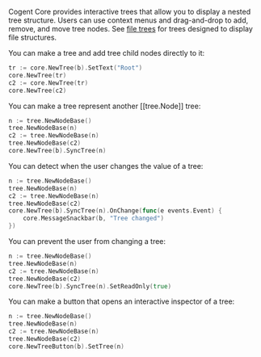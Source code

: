 Cogent Core provides interactive trees that allow you to display a nested tree structure. Users can use context menus and drag-and-drop to add, remove, and move tree nodes. See [file trees](../other/file-trees) for trees designed to display file structures.

You can make a tree and add tree child nodes directly to it:

```Go
tr := core.NewTree(b).SetText("Root")
core.NewTree(tr)
c2 := core.NewTree(tr)
core.NewTree(c2)
```

You can make a tree represent another [[tree.Node]] tree:

```Go
n := tree.NewNodeBase()
tree.NewNodeBase(n)
c2 := tree.NewNodeBase(n)
tree.NewNodeBase(c2)
core.NewTree(b).SyncTree(n)
```

You can detect when the user changes the value of a tree:

```Go
n := tree.NewNodeBase()
tree.NewNodeBase(n)
c2 := tree.NewNodeBase(n)
tree.NewNodeBase(c2)
core.NewTree(b).SyncTree(n).OnChange(func(e events.Event) {
    core.MessageSnackbar(b, "Tree changed")
})
```

You can prevent the user from changing a tree:

```Go
n := tree.NewNodeBase()
tree.NewNodeBase(n)
c2 := tree.NewNodeBase(n)
tree.NewNodeBase(c2)
core.NewTree(b).SyncTree(n).SetReadOnly(true)
```

You can make a button that opens an interactive inspector of a tree:

```Go
n := tree.NewNodeBase()
tree.NewNodeBase(n)
c2 := tree.NewNodeBase(n)
tree.NewNodeBase(c2)
core.NewTreeButton(b).SetTree(n)
```
